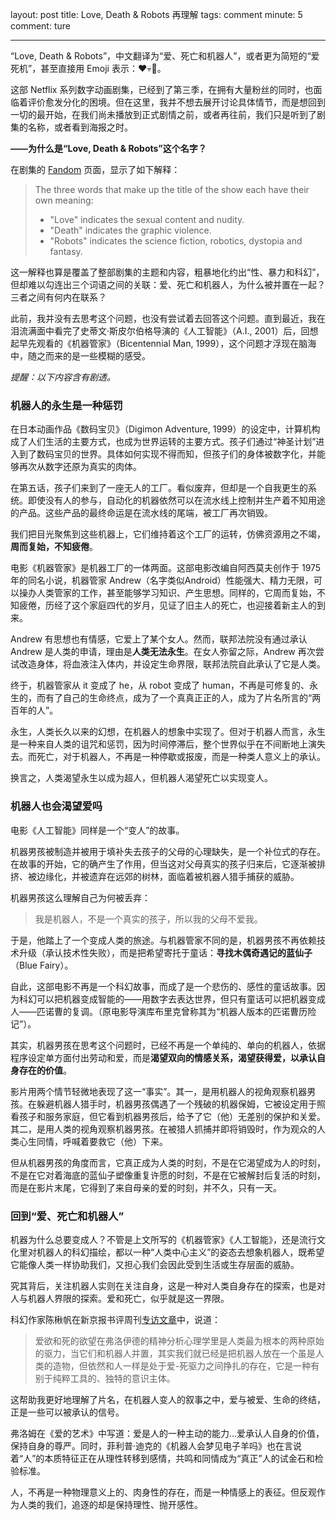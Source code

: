 layout: post
title: Love, Death & Robots 再理解
tags: comment
minute: 5
comment: ture

---

“Love, Death & Robots”，中文翻译为“爱、死亡和机器人”，或者更为简短的“爱死机”，甚至直接用 Emoji 表示：❤️💀🤖️。

这部 Netflix 系列数字动画剧集，已经到了第三季，在拥有大量粉丝的同时，也面临着评价愈发分化的困境。但在这里，我并不想去展开讨论具体情节，而是想回到一切的最开始，在我们尚未播放到正式剧情之前，或者再往前，我们只是听到了剧集的名称，或者看到海报之时。

**——为什么是“Love, Death & Robots”这个名字？**

在剧集的 [Fandom](https://lovedeathrobots.fandom.com/wiki/LOVE_DEATH_%2B_ROBOTS) 页面，显示了如下解释：

> The three words that make up the title of the show each have their own meaning: 
>
> - "Love" indicates the sexual content and nudity. 
> - "Death" indicates the graphic violence. 
> - "Robots" indicates the science fiction, robotics, dystopia and fantasy.

这一解释也算是覆盖了整部剧集的主题和内容，粗暴地化约出“性、暴力和科幻”，但却难以勾连出三个词语之间的关联：爱、死亡和机器人，为什么被并置在一起？三者之间有何内在联系？

此前，我并没有去思考这个问题，也没有尝试着去回答这个问题。直到最近，我在泪流满面中看完了史蒂文·斯皮尔伯格导演的《人工智能》（A.I., 2001）后，回想起早先观看的《机器管家》（Bicentennial Man, 1999），这个问题才浮现在脑海中，随之而来的是一些模糊的感受。

*提醒：以下内容含有剧透。*

### 机器人的永生是一种惩罚

在日本动画作品《数码宝贝》（Digimon Adventure, 1999）的设定中，计算机构成了人们生活的主要方式，也成为世界运转的主要方式。孩子们通过“神圣计划”进入到了数码宝贝的世界。具体如何实现不得而知，但孩子们的身体被数字化，并能够再次从数字还原为真实的肉体。

在第五话，孩子们来到了一座无人的工厂。看似废弃，但却是一个自我更生的系统。即使没有人的参与，自动化的机器依然可以在流水线上控制并生产着不知用途的产品。这些产品的最终命运是在流水线的尾端，被工厂再次销毁。

我们把目光聚焦到这些机器上，它们维持着这个工厂的运转，仿佛资源用之不竭，**周而复始，不知疲倦**。

电影《机器管家》是机器工厂的一体两面。这部电影改编自阿西莫夫创作于 1975 年的同名小说，机器管家 Andrew（名字类似Android）性能强大、精力无限，可以操办人类管家的工作，甚至能够学习知识、产生思想。同样的，它周而复始，不知疲倦，历经了这个家庭四代的岁月，见证了旧主人的死亡，也迎接着新主人的到来。

Andrew 有思想也有情感，它爱上了某个女人。然而，联邦法院没有通过承认 Andrew 是人类的申请，理由是**人类无法永生**。在女人弥留之际，Andrew 再次尝试改造身体，将血液注入体内，并设定生命界限，联邦法院自此承认了它是人类。

终于，机器管家从 it 变成了 he，从 robot 变成了 human，不再是可修复的、永生的，而有了自己的生命终点，成为了一个真真正正的人，成为了片名所言的“两百年的人”。

永生，人类长久以来的幻想，在机器人的想象中实现了。但对于机器人而言，永生是一种来自人类的诅咒和惩罚，因为时间停滞后，整个世界似乎在不间断地上演失去。而死亡，对于机器人，不再是一种停歇或报废，而是一种类人意义上的承认。

换言之，人类渴望永生以成为超人，但机器人渴望死亡以实现变人。

### 机器人也会渴望爱吗

电影《人工智能》同样是一个“变人”的故事。

机器男孩被制造并被用于填补失去孩子的父母的心理缺失，是一个补位式的存在。在故事的开始，它的确产生了作用，但当这对父母真实的孩子归来后，它逐渐被排挤、被边缘化，并被遗弃在远郊的树林，面临着被机器人猎手捕获的威胁。

机器男孩这么理解自己为何被丢弃：

> 我是机器人，不是一个真实的孩子，所以我的父母不爱我。

于是，他踏上了一个变成人类的旅途。与机器管家不同的是，机器男孩不再依赖技术升级（承认技术性失败），而是把希望寄托于童话：**寻找木偶奇遇记的蓝仙子**（Blue Fairy）。

自此，这部电影不再是一个科幻故事，而成了是一个悲伤的、感性的童话故事。因为科幻可以把机器变成智能的——用数字去表达世界，但只有童话可以把机器变成人——匹诺曹的复调。（原电影导演库布里克曾称其为“机器人版本的匹诺曹历险记”）。

其实，机器男孩在思考这个问题时，已经不再是一个单纯的、单向的机器人，依据程序设定单方面付出劳动和爱，而是**渴望双向的情感关系，渴望获得爱，以承认自身存在的价值**。

影片用两个情节轻微地表现了这一“事实”。其一，是用机器人的视角观察机器男孩。在躲避机器人猎手时，机器男孩偶遇了一个残破的机器保姆，它被设定用于照看孩子和服务家庭，但它看到机器男孩后，给予了它（他）无差别的保护和关爱。其二，是用人类的视角观察机器男孩。在被猎人抓捕并即将销毁时，作为观众的人类心生同情，呼喊着要救它（他）下来。

但从机器男孩的角度而言，它真正成为人类的时刻，不是在它渴望成为人的时刻，不是在它对着海底的蓝仙子塑像重复许愿的时刻，不是在它被解封后复活的时刻，而是在影片末尾，它得到了来自母亲的爱的时刻，并不久，只有一天。

### 回到“爱、死亡和机器人”

机器为什么总要变成人？不管是上文所写的《机器管家》《人工智能》，还是流行文化里对机器人的科幻描绘，都以一种“人类中心主义”的姿态去想象机器人，既希望它能像人类一样协助我们，又担心我们会因此受到生活或生存层面的威胁。

究其背后，关注机器人实则在关注自身，这是一种对人类自身存在的探索，也是对人与机器人界限的探索。爱和死亡，似乎就是这一界限。

科幻作家陈楸帆在新京报书评周刊[专访文章](https://mp.weixin.qq.com/s/zBVpkjmcb3P0cWVu8IhIlQ)中，说道：

> 爱欲和死的欲望在弗洛伊德的精神分析心理学里是人类最为根本的两种原始的驱力，当它们和机器人并置，其实我们就已经是把机器人放在一个虽是人类的造物，但依然和人一样是处于爱-死驱力之间挣扎的存在，它是一种有别于纯粹工具的、独特的意识主体。

这帮助我更好地理解了片名，在机器人变人的叙事之中，爱与被爱、生命的终结，正是一些可以被承认的信号。

弗洛姆在《爱的艺术》中写道：爱是人的一种主动的能力…爱承认人自身的价值，保持自身的尊严。同时，菲利普·迪克的《机器人会梦见电子羊吗》也在言说着“人”的本质特征正在从理性转移到感情，共鸣和同情成为“真正”人的试金石和检验标准。

人，不再是一种物理意义上的、肉身性的存在，而是一种情感上的表征。但反观作为人类的我们，追逐的却是保持理性、抛开感性。